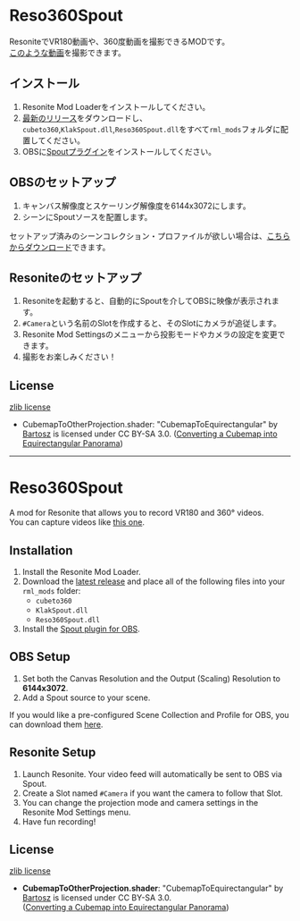 # Reso360Spout
ResoniteでVR180動画や、360度動画を撮影できるMODです。  
[このような動画](https://deovr.com/voqxc9)を撮影できます。

## インストール
1. Resonite Mod Loaderをインストールしてください。
1. [最新のリリース](https://github.com/rassi0429/Reso360Spout/releases/latest)をダウンロードし、``cubeto360``,``KlakSpout.dll``,``Reso360Spout.dll``をすべて``rml_mods``フォルダに配置してください。
1. OBSに[Spoutプラグイン](https://github.com/Off-World-Live/obs-spout2-plugin)をインストールしてください。

## OBSのセットアップ
1. キャンバス解像度とスケーリング解像度を6144x3072にします。
1. シーンにSpoutソースを配置します。

セットアップ済みのシーンコレクション・プロファイルが欲しい場合は、[こちらからダウンロード](https://drive.google.com/drive/folders/1ZkWt8Ff8cR0690dlRtUjBLjwp9gejyir?usp=drive_link)できます。

## Resoniteのセットアップ
1. Resoniteを起動すると、自動的にSpoutを介してOBSに映像が表示されます。
1. ``#Camera``という名前のSlotを作成すると、そのSlotにカメラが追従します。
1. Resonite Mod Settingsのメニューから投影モードやカメラの設定を変更できます。
1. 撮影をお楽しみください！

## License

[zlib license](http://zlib.net/zlib_license.html)

* CubemapToOtherProjection.shader: "CubemapToEquirectangular" by [Bartosz](https://stackoverflow.com/users/1531778/bartosz) is licensed under CC BY-SA 3.0. ([Converting a Cubemap into Equirectangular Panorama](https://stackoverflow.com/questions/34250742/converting-a-cubemap-into-equirectangular-panorama))


---

# Reso360Spout

A mod for Resonite that allows you to record VR180 and 360° videos.  
You can capture videos like [this one](https://deovr.com/voqxc9).

## Installation

1. Install the Resonite Mod Loader.
2. Download the [latest release](https://github.com/rassi0429/Reso360Spout/releases/latest) and place all of the following files into your `rml_mods` folder:
   - `cubeto360`
   - `KlakSpout.dll`
   - `Reso360Spout.dll`
3. Install the [Spout plugin for OBS](https://github.com/Off-World-Live/obs-spout2-plugin).

## OBS Setup

1. Set both the Canvas Resolution and the Output (Scaling) Resolution to **6144x3072**.
2. Add a Spout source to your scene.

If you would like a pre-configured Scene Collection and Profile for OBS, you can download them [here](https://drive.google.com/drive/folders/1ZkWt8Ff8cR0690dlRtUjBLjwp9gejyir?usp=drive_link).

## Resonite Setup

1. Launch Resonite. Your video feed will automatically be sent to OBS via Spout.
2. Create a Slot named `#Camera` if you want the camera to follow that Slot.
3. You can change the projection mode and camera settings in the Resonite Mod Settings menu.
4. Have fun recording!

## License

[zlib license](http://zlib.net/zlib_license.html)

- **CubemapToOtherProjection.shader**: "CubemapToEquirectangular" by [Bartosz](https://stackoverflow.com/users/1531778/bartosz) is licensed under CC BY-SA 3.0.  
  ([Converting a Cubemap into Equirectangular Panorama](https://stackoverflow.com/questions/34250742/converting-a-cubemap-into-equirectangular-panorama))
